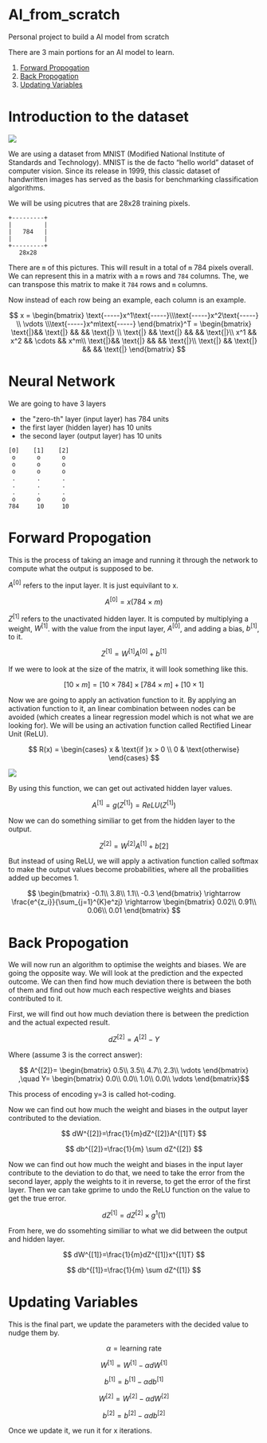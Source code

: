 # AI_from_scratch
Personal project to build a AI model from scratch

There are 3 main portions for an AI model to learn. 
1. [Forward Propogation](#forward-propogation)
2. [Back Propogation](#back-propogation)
3. [Updating Variables](#updating-variables)

# Introduction to the dataset
<img src="https://production-media.paperswithcode.com/datasets/MNIST-0000000001-2e09631a_09liOmx.jpg">

We are using a dataset from MNIST (Modified National Institute of Standards and Technology). MNIST is the de facto “hello world” dataset of computer vision. Since its release in 1999, this classic dataset of handwritten images has served as the basis for benchmarking classification algorithms.

We will be using picutres that are 28x28 training pixels. 
```
+---------+
|         |
|   784   |
|         |
+---------+
   28x28
```

There are `m` of this pictures.  This will result in a total of `m` 784 pixels overall. We can represent this in a matrix with a `m` rows and `784`  columns. The, we can transpose this matrix to make it `784` rows and `m` columns.

Now instead of each row being an example, each column is an example. 

$$ 
x = 
\begin{bmatrix}
\text{-----}x^1\text{-----}\\\text{-----}x^2\text{-----} \\
\vdots \\\text{-----}x^m\text{-----}
\end{bmatrix}^T =
\begin{bmatrix}
\text{|}&& \text{|} && && \text{|} \\
\text{|} && \text{|} && && \text{|}\\
x^1 && x^2 && \cdots && x^m\\
\text{|}&& \text{|} && && \text{|}\\
\text{|} && \text{|} && && \text{|}
\end{bmatrix}
$$

# Neural Network
We are going to have 3 layers
- the "zero-th" layer (input layer) has 784 units
- the first layer (hidden layer) has 10 units
- the second layer (output layer) has 10 units

```
[0]    [1]    [2]
 o      o      o
 o      o      o
 o      o      o
 .      .      .
 .      .      .
 .      .      .
 o      o      o
784     10     10
```

# Forward Propogation 
This is the process of taking an image and running it through the network to compute what the output is supposed to be. 

$A^{[0]}$ refers to the input layer. It is just equivilant to x.

$$ A^{[0]}=x (784 \times m) $$

$Z^{[1]}$ refers to the unactivated hidden layer. It is computed by multiplying a weight, $W^{[1]}$. with the value from the input layer, $A^{[0]}$, and adding a bias, $b^{[1]}$, to it.

$$ Z^{[1]} = W^{[1]}A^{[0]} + b^{[1]} $$

If we were to look at the size of the matrix, it will look something like this.

$$ [10 \times m] = [10 \times 784] \times [784 \times m] + [10 \times 1] $$

Now we are going to apply an activation function to it. By applying an activation function to it, an linear combination between nodes can be avoided (which creates a linear regression model which is not what we are looking for). We will be using an activation function called Rectified Linear Unit (ReLU). 

$$ 
R(x) =
\begin{cases}
x & \text{if }x > 0 \\
0 & \text{otherwise}
\end{cases}
$$

<img src="https://www.nomidl.com/wp-content/uploads/2022/04/image-10.png">


By using this function, we can get out activated hidden layer values.

$$ A^{[1]}=g(Z^{[1]})=ReLU(Z^{[1]}) $$

Now we can do something similiar to get from the hidden layer to the output.

$$ Z^{[2]} = W^{[2]}A^{[1]} + b{[2]} $$

But instead of using ReLU, we will apply a activation function called softmax to make the output values become probabilities, where all the probailities added up becomes 1.

$$
\begin{bmatrix}
-0.1\\
3.8\\
1.1\\
-0.3
\end{bmatrix}
\rightarrow
\frac{e^{z_i}}{\sum_{j=1}^{K}e^zj}
\rightarrow
\begin{bmatrix}
0.02\\
0.91\\
0.06\\
0.01
\end{bmatrix}
$$

# Back Propogation
We will now run an algorithm to optimise the weights and biases. We are going the opposite way. We will look at the prediction and the expected outcome. We can then find how much deviation there is between the both of them and find out how much each respective weights and biases contributed to it. 

First, we will find out how much deviation there is between the prediction and the actual expected result.

$$ dZ^{[2]}=A^{[2]}-Y $$

Where (assume 3 is the correct answer):

$$
A^{[2]}=
\begin{bmatrix}
0.5\\
3.5\\
4.7\\
2.3\\
\vdots
\end{bmatrix}
,\quad 
Y=
\begin{bmatrix}
0.0\\
0.0\\
1.0\\
0.0\\
\vdots
\end{bmatrix}$$

This process of encoding y=3 is called hot-coding. 

Now we can find out how much the weight and biases in the output layer contributed to the deviation.

$$ dW^{[2]}=\frac{1}{m}dZ^{[2]}A^{[1]T} $$

$$ db^{[2]}=\frac{1}{m} \sum dZ^{[2]} $$

Now we can find out how much the weight and biases in the input layer contribute to the deviation to do that, we need to take the error from the second layer, apply the weights to it in reverse, to get the error of the first layer. Then we can take gprime to undo the ReLU function on the value to get the true error. 

$$ dZ^{[1]} = dZ^{[2]} \times g^1(1) $$

From here, we do ssomehting similiar to what we did between the output and hidden layer.

$$ dW^{[1]}=\frac{1}{m}dZ^{[1]}x^{[1]T} $$

$$ db^{[1]}=\frac{1}{m} \sum dZ^{[1]} $$

# Updating Variables 
This is the final part, we update the parameters with the decided value to nudge them by.

$$ \alpha = \text{learning rate} $$

$$ W^{[1]}=W^{[1]} - \alpha dW^{[1]} $$

$$ b^{[1]}=b^{[1]} - \alpha db^{[1]} $$

$$ W^{[2]}=W^{[2]} - \alpha dW^{[2]} $$

$$ b^{[2]}=b^{[2]} - \alpha db^{[2]} $$

Once we update it, we run it for x iterations. 